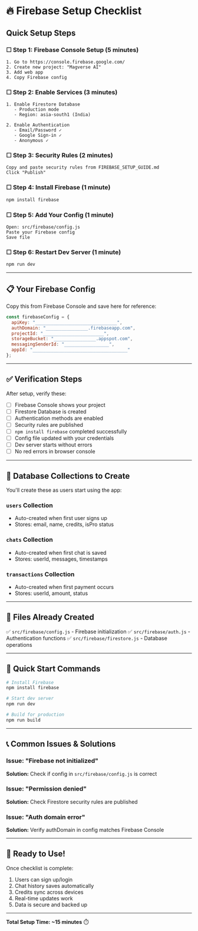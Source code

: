 # 🔥 Firebase Setup Checklist

## Quick Setup Steps

### ☐ Step 1: Firebase Console Setup (5 minutes)
```
1. Go to https://console.firebase.google.com/
2. Create new project: "Magverse AI"
3. Add web app
4. Copy Firebase config
```

### ☐ Step 2: Enable Services (3 minutes)
```
1. Enable Firestore Database
   - Production mode
   - Region: asia-south1 (India)

2. Enable Authentication
   - Email/Password ✓
   - Google Sign-in ✓
   - Anonymous ✓
```

### ☐ Step 3: Security Rules (2 minutes)
```
Copy and paste security rules from FIREBASE_SETUP_GUIDE.md
Click "Publish"
```

### ☐ Step 4: Install Firebase (1 minute)
```bash
npm install firebase
```

### ☐ Step 5: Add Your Config (1 minute)
```
Open: src/firebase/config.js
Paste your Firebase config
Save file
```

### ☐ Step 6: Restart Dev Server (1 minute)
```bash
npm run dev
```

---

## 📋 Your Firebase Config

Copy this from Firebase Console and save here for reference:

```javascript
const firebaseConfig = {
  apiKey: "_______________________________",
  authDomain: "________________.firebaseapp.com",
  projectId: "_______________________",
  storageBucket: "________________.appspot.com",
  messagingSenderId: "_________________",
  appId: "____________________________________"
};
```

---

## ✅ Verification Steps

After setup, verify these:

- [ ] Firebase Console shows your project
- [ ] Firestore Database is created
- [ ] Authentication methods are enabled
- [ ] Security rules are published
- [ ] `npm install firebase` completed successfully
- [ ] Config file updated with your credentials
- [ ] Dev server starts without errors
- [ ] No red errors in browser console

---

## 🎯 Database Collections to Create

You'll create these as users start using the app:

### `users` Collection
- Auto-created when first user signs up
- Stores: email, name, credits, isPro status

### `chats` Collection
- Auto-created when first chat is saved
- Stores: userId, messages, timestamps

### `transactions` Collection
- Auto-created when first payment occurs
- Stores: userId, amount, status

---

## 🔧 Files Already Created

✅ `src/firebase/config.js` - Firebase initialization
✅ `src/firebase/auth.js` - Authentication functions
✅ `src/firebase/firestore.js` - Database operations

---

## 🚀 Quick Start Commands

```bash
# Install Firebase
npm install firebase

# Start dev server
npm run dev

# Build for production
npm run build
```

---

## 📞 Common Issues & Solutions

### Issue: "Firebase not initialized"
**Solution:** Check if config in `src/firebase/config.js` is correct

### Issue: "Permission denied"
**Solution:** Check Firestore security rules are published

### Issue: "Auth domain error"
**Solution:** Verify authDomain in config matches Firebase Console

---

## 🎉 Ready to Use!

Once checklist is complete:
1. Users can sign up/login
2. Chat history saves automatically
3. Credits sync across devices
4. Real-time updates work
5. Data is secure and backed up

---

**Total Setup Time: ~15 minutes** ⏱️
